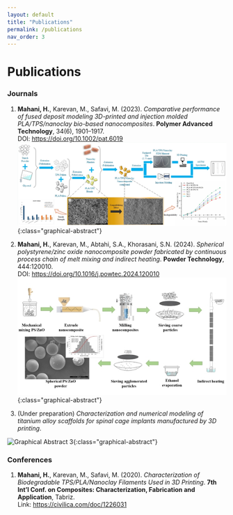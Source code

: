```yaml
---
layout: default
title: "Publications"
permalink: /publications
nav_order: 3
---
```


# Publications

### Journals
1. **Mahani, H.**, Karevan, M., Safavi, M. (2023). *Comparative performance of fused deposit modeling 3D-printed and injection molded PLA/TPS/nanoclay bio-based nanocomposites*. **Polymer Advanced Technology**, 34(6), 1901–1917.  
   DOI: <https://doi.org/10.1002/pat.6019>
 ![Graphical Abstract 1](/assets/img/graphical_abstract_1.jpg){:class="graphical-abstract"}


2. **Mahani, H.**, Karevan, M., Abtahi, S.A., Khorasani, S.N. (2024). *Spherical polystyrene/zinc oxide nanocomposite powder fabricated by continuous process chain of melt mixing and indirect heating*. **Powder Technology**, 444:120010.  
   DOI: <https://doi.org/10.1016/j.powtec.2024.120010>
![Graphical Abstract 2](/assets/img/graphical_abstract_2.jpg){:class="graphical-abstract"}


3. (Under preparation) *Characterization and numerical modeling of titanium alloy scaffolds for spinal cage implants manufactured by 3D printing*.

![Graphical Abstract 3](/assets/img/graphical_abstract_3.jpg){:class="graphical-abstract"}

### Conferences
1. **Mahani, H.**, Karevan, M., Safavi, M. (2020). *Characterization of Biodegradable TPS/PLA/Nanoclay Filaments Used in 3D Printing*. **7th Int’l Conf. on Composites: Characterization, Fabrication and Application**, Tabriz.  
   Link: <https://civilica.com/doc/1226031>
